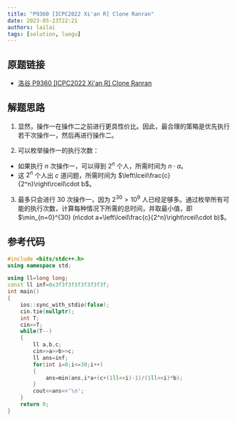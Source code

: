```yaml
---
title: "P9360 [ICPC2022 Xi'an R] Clone Ranran"
date: 2023-05-23T22:21
authors: lailai
tags: [solution, luogu]
---
```


## 原题链接

- [洛谷 P9360 [ICPC2022 Xi'an R] Clone Ranran](https://www.luogu.com.cn/problem/P9360)

<!-- truncate -->

## 解题思路

1. 显然，操作一在操作二之前进行更具性价比。因此，最合理的策略是优先执行若干次操作一，然后再进行操作二。

2. 可以枚举操作一的执行次数：

- 如果执行 $n$ 次操作一，可以得到 $2^n$ 个人，所需时间为 $n\cdot a$。
- 这 $2^n$ 个人出 $c$ 道问题，所需时间为 $\left\lceil\frac{c}{2^n}\right\rceil\cdot b$。

3. 最多只会进行 $30$ 次操作一，因为 $2^{30}>10^9$ 人已经足够多。通过枚举所有可能的执行次数，计算每种情况下所需的总时间，并取最小值，即 $\min_{n=0}^{30} (n\cdot a+\left\lceil\frac{c}{2^n}\right\rceil\cdot b)$。

## 参考代码

```cpp
#include <bits/stdc++.h>
using namespace std;

using ll=long long;
const ll inf=0x3f3f3f3f3f3f3f3f;
int main()
{
	ios::sync_with_stdio(false);
	cin.tie(nullptr);
	int T;
	cin>>T;
	while(T--)
	{
		ll a,b,c;
		cin>>a>>b>>c;
		ll ans=inf;
		for(int i=0;i<=30;i++)
		{
			ans=min(ans,i*a+(c+(1ll<<i)-1)/(1ll<<i)*b);
		}
		cout<<ans<<'\n';
	}
	return 0;
}
```
